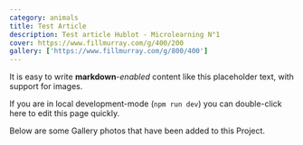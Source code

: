 ```yaml
---
category: animals
title: Test Article
description: Test article Hublot - Microlearning N°1
cover: https://www.fillmurray.com/g/400/200
gallery: ['https://www.fillmurray.com/g/800/400']
---
```


It is easy to write **markdown**-*enabled* content like this placeholder text, with support for images.

If you are in local development-mode (`npm run dev`) you can double-click here to edit this page quickly.

Below are some Gallery photos that have been added to this Project.

